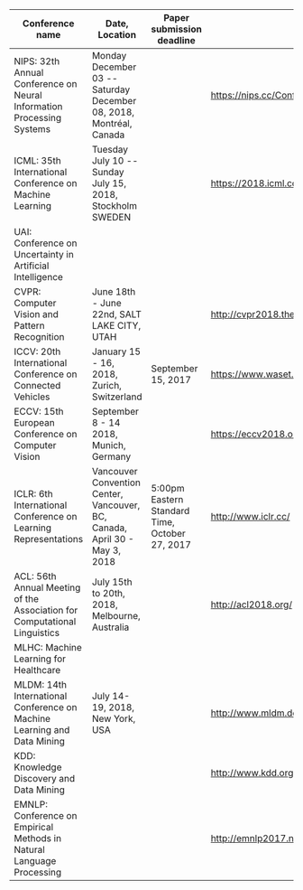 Conference name | Date, Location     | Paper submission deadline | Website                       |
--------------- | -------- | ------------------------- | ----------------------------- |
NIPS: 32th Annual Conference on Neural Information Processing Systems | Monday December 03 -- Saturday December 08, 2018, Montréal, Canada |                           | https://nips.cc/Conferences/2018 |
ICML: 35th International Conference on Machine Learning | Tuesday July 10 -- Sunday July 15, 2018, Stockholm SWEDEN | | https://2018.icml.cc/ | 
UAI: Conference on Uncertainty in Artificial Intelligence |          |                           |                               |
CVPR: Computer Vision and Pattern Recognition | June 18th - June 22nd, SALT LAKE CITY, UTAH |                           | http://cvpr2018.thecvf.com/ |
ICCV: 20th International Conference on Connected Vehicles | January 15 - 16, 2018, Zurich, Switzerland | September 15, 2017 | https://www.waset.org/conference/2018/01/zurich/ICCV |
ECCV: 15th European Conference on Computer Vision | September 8 - 14 2018, Munich, Germany |                           | https://eccv2018.org/ |
ICLR: 6th International Conference on Learning Representations  | Vancouver Convention Center, Vancouver, BC, Canada, April 30 - May 3, 2018 | 5:00pm Eastern Standard Time, October 27, 2017 | http://www.iclr.cc/ |
ACL: 56th Annual Meeting of the Association for Computational Linguistics | July 15th to 20th, 2018, Melbourne, Australia |                           | http://acl2018.org/ |
MLHC: Machine Learning for Healthcare |  |  |                               |
MLDM: 14th International Conference on Machine Learning and Data Mining | July 14-19, 2018, New York, USA |                           | http://www.mldm.de |
KDD: Knowledge Discovery and Data Mining |  |                           | http://www.kdd.org/ |
EMNLP: Conference on Empirical Methods in Natural Language Processing |  |                           | http://emnlp2017.net/ |
